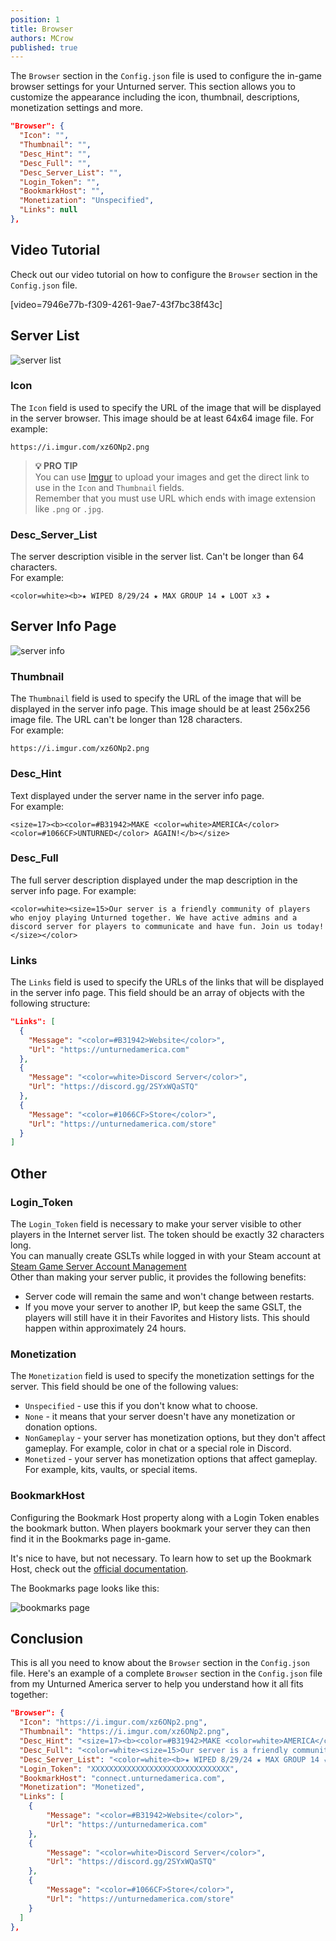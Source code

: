 ```yaml
---
position: 1
title: Browser
authors: MCrow
published: true
---
```


The `Browser` section in the `Config.json` file is used to configure the in-game browser settings for your Unturned server. This section allows you to customize the appearance including the icon, thumbnail, descriptions, monetization settings and more.

```json
"Browser": {
  "Icon": "",
  "Thumbnail": "",
  "Desc_Hint": "",
  "Desc_Full": "",
  "Desc_Server_List": "",
  "Login_Token": "",
  "BookmarkHost": "",
  "Monetization": "Unspecified",
  "Links": null
},
```

## Video Tutorial
Check out our video tutorial on how to configure the `Browser` section in the `Config.json` file.

[video=7946e77b-f309-4261-9ae7-43f7bc38f43c]

## Server List
![server list](assets/server_list.png)

### Icon
The `Icon` field is used to specify the URL of the image that will be displayed in the server browser. This image should be at least 64x64 image file.
For example:
```
https://i.imgur.com/xz6ONp2.png
```

> **💡 PRO TIP**  
> You can use [Imgur](https://imgur.com/) to upload your images and get the direct link to use in the `Icon` and `Thumbnail` fields.  
> Remember that you must use URL which ends with image extension like `.png` or `.jpg`.

### Desc_Server_List
The server description visible in the server list. Can't be longer than 64 characters.  
For example:
```
<color=white><b>★ WIPED 8/29/24 ★ MAX GROUP 14 ★ LOOT x3 ★
```

## Server Info Page
![server info](assets/server_info.png)

### Thumbnail
The `Thumbnail` field is used to specify the URL of the image that will be displayed in the server info page. This image should be at least 256x256 image file. The URL can't be longer than 128 characters.  
For example:
```
https://i.imgur.com/xz6ONp2.png
```

### Desc_Hint
Text displayed under the server name in the server info page.  
For example:
```
<size=17><b><color=#B31942>MAKE <color=white>AMERICA</color> <color=#1066CF>UNTURNED</color> AGAIN!</b></size>
```

### Desc_Full
The full server description displayed under the map description in the server info page.
For example:
```
<color=white><size=15>Our server is a friendly community of players who enjoy playing Unturned together. We have active admins and a discord server for players to communicate and have fun. Join us today!</size></color>
```

### Links
The `Links` field is used to specify the URLs of the links that will be displayed in the server info page. This field should be an array of objects with the following structure:
```json
"Links": [
  {
    "Message": "<color=#B31942>Website</color>",
    "Url": "https://unturnedamerica.com"
  },
  {
    "Message": "<color=white>Discord Server</color>",
    "Url": "https://discord.gg/2SYxWQaSTQ"
  },
  {
    "Message": "<color=#1066CF>Store</color>",
    "Url": "https://unturnedamerica.com/store"
  }
]
```

## Other

### Login_Token
The `Login_Token` field is necessary to make your server visible to other players in the Internet server list. The token should be exactly 32 characters long.  
You can manually create GSLTs while logged in with your Steam account at [Steam Game Server Account Management](https://steamcommunity.com/dev/managegameservers)  
Other than making your server public, it provides the following benefits:
- Server code will remain the same and won't change between restarts.
- If you move your server to another IP, but keep the same GSLT, the players will still have it in their Favorites and History lists. This should happen within approximately 24 hours.

### Monetization
The `Monetization` field is used to specify the monetization settings for the server. This field should be one of the following values:
- `Unspecified` - use this if you don't know what to choose.
- `None` - it means that your server doesn't have any monetization or donation options.
- `NonGameplay` - your server has monetization options, but they don't affect gameplay. For example, color in chat or a special role in Discord.
- `Monetized` - your server has monetization options that affect gameplay. For example, kits, vaults, or special items.

### BookmarkHost
Configuring the Bookmark Host property along with a Login Token enables the bookmark button. When players bookmark your server they can then find it in the Bookmarks page in-game. 

It's nice to have, but not necessary. To learn how to set up the Bookmark Host, check out the [official documentation](https://docs.smartlydressedgames.com/en/stable/servers/bookmark-host.html).  

The Bookmarks page looks like this:

![bookmarks page](assets/bookmarks.png)

## Conclusion
This is all you need to know about the `Browser` section in the `Config.json` file. Here's an example of a complete `Browser` section in the `Config.json` file from my Unturned America server to help you understand how it all fits together:
```json
"Browser": {
  "Icon": "https://i.imgur.com/xz6ONp2.png",
  "Thumbnail": "https://i.imgur.com/xz6ONp2.png",
  "Desc_Hint": "<size=17><b><color=#B31942>MAKE <color=white>AMERICA</color> <color=#1066CF>UNTURNED</color> AGAIN!</b></size>",
  "Desc_Full": "<color=white><size=15>Our server is a friendly community of players who enjoy playing Unturned together. We have active admins and a discord server for players to communicate and have fun. Join us today!</size></color>",
  "Desc_Server_List": "<color=white><b>★ WIPED 8/29/24 ★ MAX GROUP 14 ★ LOOT x3 ★",
  "Login_Token": "XXXXXXXXXXXXXXXXXXXXXXXXXXXXXXX",
  "BookmarkHost": "connect.unturnedamerica.com",
  "Monetization": "Monetized",
  "Links": [
    {
        "Message": "<color=#B31942>Website</color>",
        "Url": "https://unturnedamerica.com"
    },
    {
        "Message": "<color=white>Discord Server</color>",
        "Url": "https://discord.gg/2SYxWQaSTQ"
    },
    {
        "Message": "<color=#1066CF>Store</color>",
        "Url": "https://unturnedamerica.com/store"
    }
  ]
},
  ```